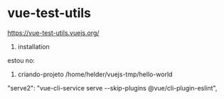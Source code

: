 # vue-test-utils

https://vue-test-utils.vuejs.org/


1. installation




estou no:
1. criando-projeto
/home/helder/vuejs-tmp/hello-world

"serve2": "vue-cli-service serve --skip-plugins @vue/cli-plugin-eslint",